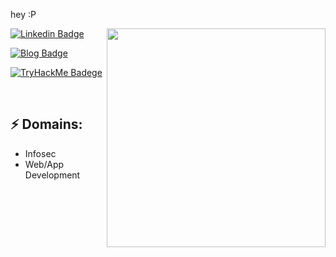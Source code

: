 
hey :P


<img align='right' src='https://c.tenor.com/RVGsaUPNlmUAAAAd/tusken-raider.gif' width='350' >


[![Linkedin Badge](https://img.shields.io/badge/LinkedIn-0077B5?style=for-the-badge&logo=linkedin&logoColor=white)](https://www.linkedin.com/in/utkar5hm/)

[![Blog Badge](	https://img.shields.io/badge/Blog-000000?style=for-the-badge&logo=About.me&logoColor=white)](https://blog.utkar5hm.tk/)

[![TryHackMe Badege](https://img.shields.io/badge/-TryHackMe-red?style=for-the-badge&logo=TryHackMe)](https://tryhackme.com/p/Utkar5hM)

<br>

## ⚡ Domains:

- Infosec
- Web/App Development

